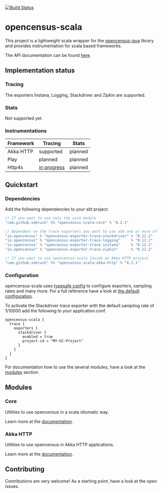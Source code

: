 [![Build Status](https://travis-ci.org/Sebruck/opencensus-scala.svg?branch=master)](https://travis-ci.org/Sebruck/opencensus-scala)
# opencensus-scala
This project is a lightweight scala wrapper for the 
[opencensus-java](https://github.com/census-instrumentation/opencensus-java) library 
and provides instrumentation for scala based frameworks.

The API documentation can be found [here](https://sebruck.github.io/opencensus-scala/).

## Implementation status

### Tracing
The exporters Instana, Logging, Stackdriver and Zipkin are supported.

### Stats
Not supported yet.

### Instrumentations
|Framework|Tracing    |Stats    |
|---------|-----------|---------|
|Akka HTTP|supported  |planned  |
|Play     |planned    |planned  |
|Http4s   |[in progress](https://github.com/Sebruck/opencensus-scala/issues/15)|planned |


## Quickstart
### Dependencies
Add the following dependencies to your sbt project.

```scala
// If you want to use only the core module
"com.github.sebruck" %% "opencensus-scala-core" % "0.2.1" 

// Dependent on the trace exporters you want to use add one or more of the following
"io.opencensus" % "opencensus-exporter-trace-stackdriver" % "0.12.2"
"io.opencensus" % "opencensus-exporter-trace-logging"     % "0.12.2"
"io.opencensus" % "opencensus-exporter-trace-instana"     % "0.12.2"
"io.opencensus" % "opencensus-exporter-trace-zipkin"      % "0.12.2"

// If you want to use opencensus-scala inside an Akka HTTP project 
"com.github.sebruck" %% "opencensus-scala-akka-http" % "0.2.1" 
```

### Configuration
opencensus-scala uses [typesafe config](https://github.com/lightbend/config) to configure exporters,
sampling rates and many more. For a full reference have a look at 
[the default configuration](core/src/main/resources/reference.conf).

To activate the Stackdriver trace exporter with the default sampling rate of 1/10000 add the following 
to your application.conf.
```
opencensus-scala {
  trace {
    exporters {
      stackdriver {
        enabled = true 
        project-id = "MY-GC-Project"
      }
    }
  }
}
```

For documentation how to use the several modules, have a look at the [modules](#modules) section.

## Modules

### Core
Utilities to use opencensus in a scala idiomatic way.

Learn more at the [documentation](core/README.md).

### Akka HTTP
Utilities to use opencensus in Akka HTTP applications. 

Learn more at the [documentation](akka-http/README.md).

## Contributing
Contributions are very welcome! As a starting point, have a look at the open issues. 
